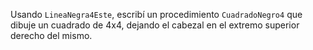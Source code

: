 Usando `LineaNegra4Este`, escribí un procedimiento `CuadradoNegro4` que dibuje un cuadrado de 4x4, dejando el cabezal en el extremo superior derecho del mismo.